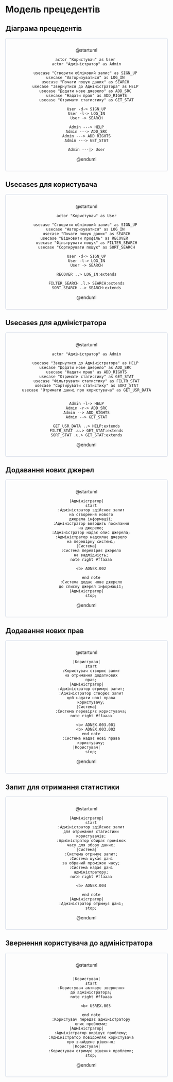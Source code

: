 # Модель прецедентів

## Діаграма прецедентів 

<center style="
    border-radius:4px;
    border: 1px solid #cfd7e6;
    box-shadow: 0 1px 3px 0 rgba(89,105,129,.05), 0 1px 1px 0 rgba(0,0,0,.025);
    padding: 1em;"
>


@startuml


    actor "Користувач" as User 
    actor "Адміністратор" as Admin

    usecase "Створити обліковий запис" as SIGN_UP 
    usecase "Авторизуватися" as LOG_IN 
    usecase "Почати пошук даних" as SEARCH 
    usecase "Звернутися до Адміністратора" as HELP 
    usecase "Додати нове джерело" as ADD_SRC 
    usecase "Надати прав" as ADD_RIGHTS
    usecase "Отримати статистику" as GET_STAT

    User -d-> SIGN_UP
    User -l-> LOG_IN
    User -> SEARCH

    Admin ---> HELP
    Admin ---> ADD_SRC
    Admin ---> ADD_RIGHTS
    Admin ---> GET_STAT

    Admin ---|> User
@enduml


</center>

## Usecases для користувача 

<center style="
    border-radius:4px;
    border: 1px solid #cfd7e6;
    box-shadow: 0 1px 3px 0 rgba(89,105,129,.05), 0 1px 1px 0 rgba(0,0,0,.025);
    padding: 1em;"
>


@startuml


    actor "Користувач" as User

    usecase "Створити обліковий запис" as SIGN_UP 
    usecase "Авторизуватися" as LOG_IN 
    usecase "Почати пошук даних" as SEARCH
    usecase "Відновити профіль" as RECOVER  
    usecase "Фільтрувати пошук" as FILTER_SEARCH
    usecase "Сортирувати пошук" as SORT_SEARCH

    User -d-> SIGN_UP
    User -l-> LOG_IN
    User -> SEARCH

    RECOVER ..> LOG_IN:extends

    FILTER_SEARCH .l.> SEARCH:extends
    SORT_SEARCH ..> SEARCH:extends


@enduml


</center>

## Usecases для адміністратора 

<center style="
    border-radius:4px;
    border: 1px solid #cfd7e6;
    box-shadow: 0 1px 3px 0 rgba(89,105,129,.05), 0 1px 1px 0 rgba(0,0,0,.025);
    padding: 1em;"
>

@startuml


    actor "Адміністратор" as Admin

    usecase "Звернутися до Адміністратора" as HELP 
    usecase "Додати нове джерело" as ADD_SRC 
    usecase "Надати прав" as ADD_RIGHTS
    usecase "Отримати статистику" as GET_STAT
    usecase "Фільтрувати статистику" as FILTR_STAT
    usecase "Сортирувати статистику" as SORT_STAT
    usecase "Отримати данні про користувача" as GET_USR_DATA


    Admin -l-> HELP
    Admin -r-> ADD_SRC
    Admin --> ADD_RIGHTS
    Admin --> GET_STAT

    GET_USR_DATA ..> HELP:extends
    FILTR_STAT .u.> GET_STAT:extends
    SORT_STAT .u.> GET_STAT:extends


@enduml

</center>

## Додавання нових джерел

<center style="
    border-radius:4px;
    border: 1px solid #cfd7e6;
    box-shadow: 0 1px 3px 0 rgba(89,105,129,.05), 0 1px 1px 0 rgba(0,0,0,.025);
    padding: 1em;"
>

    
@startuml


    |Адміністратор|
        start
        :Адміністратор здійснює запит
        на створення нового
        джерела інформації;
        :Адміністратор ввводить посилання
        на джерело;
        :Адміністратор надає опис джерела;
        :Адміністратор надсилає джерело
        на перевірку системі;
    |Система|
        :Система перевіряє джерело
        на вадлідність;
        note right #ffaaaa

        <b> ADNEX.002

        end note
        :Система додає нове джерело
        до списку джерел інформації;
    |Адміністратор|
        stop;


@enduml
        
</center>

    
## Додавання нових прав

<center style="
    border-radius:4px;
    border: 1px solid #cfd7e6;
    box-shadow: 0 1px 3px 0 rgba(89,105,129,.05), 0 1px 1px 0 rgba(0,0,0,.025);
    padding: 1em;"
>
    
    
@startuml


    |Користувач|
        start
        :Користувач створює запит
        на отримання додаткових
        прав;
    |Адміністратор|
        :Адміністратор отримує запит;
        :Адміністратор створює запит
        щоб надати нові права
        користувачу;
    |Система|
        :Система перевіряє користувача;
        note right #ffaaaa

            <b> ADNEX.003.001
            <b> ADNEX.003.002
        end note
        :Система надає нові права
        користувачу;
    |Користувач|
        stop;


@enduml
                
</center>


## Запит для отримання статистики
      
                
<center style="
    border-radius:4px;
    border: 1px solid #cfd7e6;
    box-shadow: 0 1px 3px 0 rgba(89,105,129,.05), 0 1px 1px 0 rgba(0,0,0,.025);
    padding: 1em;"
>

                
@startuml


    |Адміністратор|
        start
        :Адміністратор здійснює запит
        для отримання статистики
        користувачів;
        :Адміністратор обирає проміжок
        часу для збору даних;
    |Система|
        :Система отримує запит;
        :Система шукає дані
        за обраний проміжок часу;
        :Система надає дані
        адміністратору;
        note right #ffaaaa

        <b> ADNEX.004

        end note
    |Адміністратор|
        :Адміністратор отримує дані;
        stop;

            
@enduml
            
</center>

## Звернення користувача до адміністратора
           
    
<center style="
    border-radius:4px;
    border: 1px solid #cfd7e6;
    box-shadow: 0 1px 3px 0 rgba(89,105,129,.05), 0 1px 1px 0 rgba(0,0,0,.025);
    padding: 1em;"
>
                

@startuml
```

|Користувач|
    start
    :Користувач активує звернення
    до адміністратора;
    note right #ffaaaa

        <b> USREX.003

    end note
    :Користувач передає адміністратору
    опис проблеми;
|Адміністратор|
    :Адміністратор вирішує проблему;
    :Адміністратор повідомляє користувача
    про знайдене рішення;
|Користувач|
    :Користувач отримує рішення проблеми;
    stop;

```
@enduml
            
            
</center>
    
